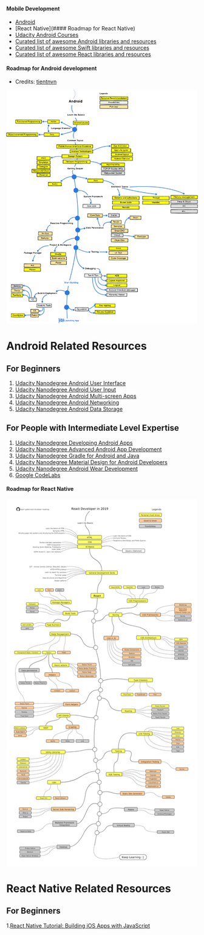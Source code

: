 #### Mobile Development
- [Android](./Android.md)
- [React Native](#### Roadmap for React Native)
- [Udacity Android Courses](./UdacityAndroid.md)
- [Curated list of awesome Android libraries and resources](https://github.com/JStumpp/awesome-android) 
- [Curated list of awesome Swift libraries and resources](https://github.com/matteocrippa/awesome-swift) 
- [Curated list of awesome React libraries and resources](https://github.com/jondot/awesome-react-native) 

#### Roadmap for Android development
- Credits: [tientnvn](https://github.com/tientnvn)

<img src="roadmap_android.png">

# Android Related Resources

## For Beginners

1.  [Udacity Nanodegree Android User Interface](https://www.udacity.com/course/android-basics-user-interface--ud834)
1.  [Udacity Nanodegree Android User Input](https://www.udacity.com/course/android-basics-user-input--ud836)
1.  [Udacity Nanodegree Android Multi-screen Apps](https://www.udacity.com/course/android-basics-multi-screen-apps--ud839)
1.  [Udacity Nanodegree Android Networking](https://www.udacity.com/course/android-basics-networking--ud843)
1.  [Udacity Nanodegree Android Data Storage](https://www.udacity.com/course/android-basics-data-storage--ud845)

## For People with Intermediate Level Expertise

1.  [Udacity Nanodegree Developing Android Apps](https://www.udacity.com/course/new-android-fundamentals--ud851)
1.  [Udacity Nanodegree Advanced Android App Development](https://www.udacity.com/course/advanced-android-app-development--ud855)
1.  [Udacity Nanodegree Gradle for Android and Java](https://www.udacity.com/course/gradle-for-android-and-java--ud867)
1.  [Udacity Nanodegree Material Design for Android Developers](https://www.udacity.com/course/material-design-for-android-developers--ud862)
1.  [Udacity Nanodegree Android Wear Development](https://www.udacity.com/course/android-wear-development--ud875A)
1.  [Google CodeLabs](https://codelabs.developers.google.com/?cat=Android)



#### Roadmap for React Native

<img src="roadmap_react_native.png">


# React Native Related Resources

## For Beginners
  1.[React Native Tutorial: Building iOS Apps with JavaScript](https://www.raywenderlich.com/165140/react-native-tutorial-building-ios-android-apps-javascript)

